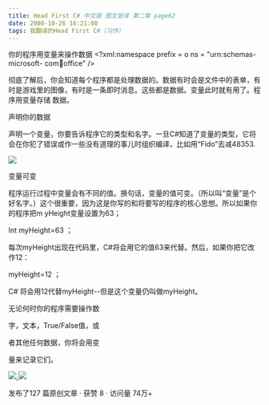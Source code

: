```yaml
---
title: Head First C# 中文版 图文皆译 第二章 page62
date: 2008-10-26 16:21:00
tags: 我翻译的Head First C#（习作）
---
```

你的程序用变量来操作数据  <?xml:namespace prefix = o ns = "urn:schemas-microsoft-
com:office:office" />

彻底了解后，你会知道每个程序都是处理数据的。数据有时会是文件中的表单，有时是游戏里的图像，有时是一条即时消息。这些都是数据。变量此时就有用了。程序用变量存储
数据。

声明你的数据

声明一个变量，你要告诉程序它的类型和名字。一旦C#知道了变量的类型，它将会在你犯了错误或作一些没有道理的事儿时组织编译，比如用“Fido”去减48353.

![](https://p-blog.csdn.net/images/p_blog_csdn_net/cuipengfei1/EntryImages/20081026/%E6%88%AA%E5%9B%BE04.jpg)

变量可变

程序运行过程中变量会有不同的值。换句话，变量的值可变。（所以叫“变量”是个好名字。）这个很重要，因为这是你写的和将要写的程序的核心思想。所以如果你的程序把m
yHeight变量设置为63；

Int myHeight=63  ；

每次myHeight出现在代码里，C#将会用它的值63来代替。然后，如果你把它改作12：

myHeight=12  ；

C#  将会用12代替myHeight--但是这个变量仍叫做myHeight。

无论何时你的程序需要操作数

字，文本，True/False值，或

者其他任何数据，你将会用变

量来记录它们。



[ ![](https://profile.csdnimg.cn/5/2/5/3_cuipengfei1)
![](https://g.csdnimg.cn/static/user-reg-year/1x/11.png)
](https://blog.csdn.net/cuipengfei1)



发布了127 篇原创文章  ·  获赞 8  ·  访问量 74万+

